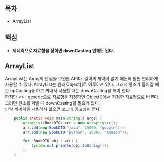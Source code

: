 ## 목차
- ArrayList
## 핵심
- **제네릭으로 자료형을 정하면 downCasting 안해도 된다.**

## ArrayList
ArrayList는 Array의 단점을 보완한 API다. 길이의 제약이 없기 때문에 훨씬 편리하게 사용할 수 있다. ArrayList는 원래 Object[]로 이루어져 있다. 그래서 원소가 들어갈 때는 upCasting을 하고 꺼내서 사용할 때는 downCasting을 해야 한다.<br>
하지만 <> : generic으로 자료형을 지정하면 Object[]에서 지정한 자료형으로 바뀐다. 그러면 원소를 꺼낼 때 downCasting할 필요가 없다.<br>
만약 제네릭을 사용하지 않으면 코드에 경고창이 뜬다.
```java
    public static void main(String[] args) {
        ArrayList<BookDTO> arr = new ArrayList<>();
        arr.add(new BookDTO("java", 15000, "google"));
        arr.add(new BookDTO("python", 20000, "amazon"));

        for (BookDTO obj : arr) {
            System.out.println(obj.toString());
        }
    }
```

